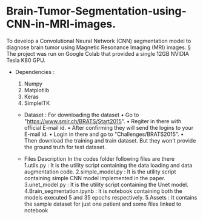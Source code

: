 # Brain-Tumor-Segmentation-using-CNN-in-MRI-images.
To develop a Convolutional Neural Network (CNN) segmentation model to diagnose  brain   tumor    using Magnetic Resonance Imaging (MRI) images. 
§ The project was run on Google Colab that provided a single 12GB NVIDIA Tesla K80 GPU.

* Dependencies :
    1. Numpy
    2. Matplotlib
    3. Keras
    4. SimpleITK
  
  * Dataset :
  For downloading the dataset
    • Go to "https://www.smir.ch/BRATS/Start2015".
    • Regiter in there with official E-mail id.
    • After confirming they will send the logins to your E-mail id.
    • Login in there and go to "Challenges/BRATS2015".
    • Then download the training and train dataset. But they won't provide the ground truth for test dataset.
  
  * Files Description
 In the codes folder following files are there
   1.utils.py                 : It is the utility script containing the data loading and data augmentation code.
   2.simple_model.py          : It is the utility script containing simple CNN model implemented in the paper.
   3.unet_model.py            : It is the utility script containing the Unet model.
   4.Brain_segmentation.ipynb : It is notebook containing both the models executed 5 and 35 epochs respectively.
   5.Assets 		    : It contains the sample dataset for just one patient and some files linked to notebook
